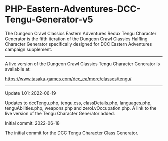 # PHP-Eastern-Adventures-DCC-Tengu-Generator-v5
The Dungeon Crawl Classics Eastern Adventures Redux Tengu Character Generator is the fifth iteration of the Dungeon Crawl Classics Halfling Character Generator specifically designed for DCC Eastern Adventures campaign supplement.

-----------

A live version of the Dungeon Crawl Classics Tengu Character Generator is availablle at:

https://www.tasaka-games.com/dcc_ea/more/classes/tengu/

-------------


Update 1.01: 2022-06-19

Updates to dccTengu.php, tengu.css, classDetails.php, languages.php, tenguAbilities.php, weapons.php and zeroLvOccupation.php.  A link to the live version of the Tengu Character Generator added. 


Initial commit: 2022-06-18

The initial commit for the DCC Tengu Character Class Generator.
